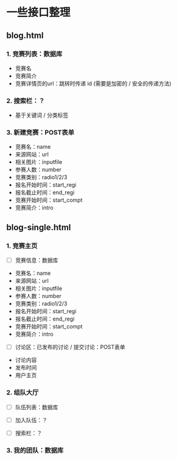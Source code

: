 # 一些接口整理

## blog.html

### 1. 竞赛列表：数据库
* 竞赛名
* 竞赛简介
* 竞赛详情页的url：跳转时传递 id (需要是加密的 / 安全的传递方法)

### 2. 搜索栏：？
* 基于关键词 / 分类标签

### 3. 新建竞赛：POST表单
* 竞赛名：name
* 来源网站：url
* 相关图片：inputfile
* 参赛人数：number
* 竞赛类别：radio1/2/3
* 报名开始时间：start_regi
* 报名截止时间：end_regi
* 竞赛开始时间：start_compt
* 竞赛简介：intro

## blog-single.html

### 1. 竞赛主页
- [ ] 竞赛信息：数据库
* 竞赛名：name
* 来源网站：url
* 相关图片：inputfile
* 参赛人数：number
* 竞赛类别：radio1/2/3
* 报名开始时间：start_regi
* 报名截止时间：end_regi
* 竞赛开始时间：start_compt
* 竞赛简介：intro

- [ ] 讨论区：已发布的讨论 / 提交讨论：POST表单
* 讨论内容
* 发布时间
* 用户主页

### 2. 组队大厅
- [ ] 队伍列表：数据库
- [ ] 加入队伍：？
- [ ] 搜索栏：？


### 3. 我的团队：数据库


